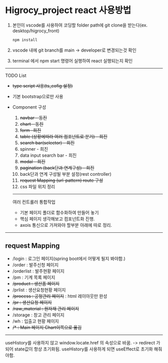 <h1> Higrocy_project react 사용방법 </h1>

1. 본인이 vscode를 사용하여 코딩할 folder path에 git clone을 받는다(ex. desktop/higrocy_front)

   ```powershell
   npm install
   ```
2. vscode 내에 git branch를 main -> developer로 변경되는것 확인
3. terminal 에서 npm start 명령어 실행하여 react 실행되는지 확인

---
TODO List
- ~~type script 사용(ts_cofig 설정)~~
- 기본 bootstrap으로만 사용
- Component 구성  
   1. ~~navbar - 동진~~
   2. ~~chart - 동진~~
   3. ~~form -희진~~
   4. ~~table (상황에따라 여러 컴포넌트로 분기) - 희진~~
   5. ~~search bar(selector) - 희진~~
   6. spinner - 희진
   7. data input search bar - 희진
   8. ~~modal - 희진~~
   9. ~~pagination (back단과 연계구성) - 희진~~
   10. back단과 연계 구성될 부분 설정(rest controller)
   11. ~~request Mapping (url-pattern) route 구성~~
   12. css 파일 위치 정리    
   ---

   여러 컨트롤러 통합작업
   - 기본 페이지 폴더로 함수화하여 만들어 놓기
   - 핵심 페이지 생각해보고 컴포넌트화 진행.
   - axois 통신으로 가져와야 할부분 아래에 따로 정리.

---

<h2>request Mapping </h2>  

- /login : 로그인 페이지(spring boot에서 어떻게 될지 봐야함.)
- /order : 발주신청 페이지
- /orderlist : 발주현황 페이지
- /pm : 기계 목록 페이지
- ~~/product : 생산품 페이지~~
- /prlist : 생산요청현황 페이지
- ~~/process : 공정관리 페이지~~ : html 레이아웃만 완성
- ~~/pr : 생산요청 페이지~~
- ~~/raw_material : 원자재 관리 페이지~~
- /storage : 창고 관리 페이지
- /wh : 입출고 현황 페이지
- ~~/* : Main 페이지 Chart이쪽으로 옮김~~

---

useHistory를 사용하지 않고 window.locate.href 의 속성으로 바꿈. -> redirect 가 되어 state값이 항상 초기화됨. useHistory를 사용하게 되면 useEffect로 초기화 해줘야함.